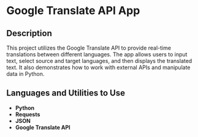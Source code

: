<h1>Google Translate API App</h1> 

<h2>Description</h2>
This project utilizes the Google Translate API to provide real-time translations between different languages. The app allows users to input text, select source and target languages, and then displays the translated text. It also demonstrates how to work with external APIs and manipulate data in Python. 
<br /> 

<h2>Languages and Utilities to Use</h2>

- <b>Python</b>
- <b>Requests</b>
- <b>JSON</b>
- <b>Google Translate API</b>

